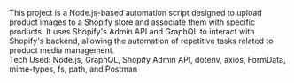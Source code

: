 <p>This project is a Node.js-based automation script designed to upload product images to a Shopify store and associate them with specific products. It uses Shopify's Admin API and GraphQL to interact with Shopify's backend, allowing the automation of repetitive tasks related to product media management.
<br>
Tech Used: Node.js, GraphQL, Shopify Admin API, dotenv, axios, FormData, mime-types, fs, path, and Postman</body>
<p>
